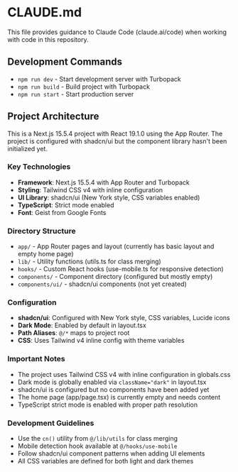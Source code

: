 # CLAUDE.md

This file provides guidance to Claude Code (claude.ai/code) when working with code in this repository.

## Development Commands

- `npm run dev` - Start development server with Turbopack
- `npm run build` - Build project with Turbopack
- `npm run start` - Start production server

## Project Architecture

This is a Next.js 15.5.4 project with React 19.1.0 using the App Router. The project is configured with shadcn/ui but the component library hasn't been initialized yet.

### Key Technologies
- **Framework**: Next.js 15.5.4 with App Router and Turbopack
- **Styling**: Tailwind CSS v4 with inline configuration
- **UI Library**: shadcn/ui (New York style, CSS variables enabled)
- **TypeScript**: Strict mode enabled
- **Font**: Geist from Google Fonts

### Directory Structure
- `app/` - App Router pages and layout (currently has basic layout and empty home page)
- `lib/` - Utility functions (utils.ts for class merging)
- `hooks/` - Custom React hooks (use-mobile.ts for responsive detection)
- `components/` - Component directory (configured but mostly empty)
- `components/ui/` - shadcn/ui components (not yet created)

### Configuration
- **shadcn/ui**: Configured with New York style, CSS variables, Lucide icons
- **Dark Mode**: Enabled by default in layout.tsx
- **Path Aliases**: `@/*` maps to project root
- **CSS**: Uses Tailwind v4 inline config with theme variables

### Important Notes
- The project uses Tailwind CSS v4 with inline configuration in globals.css
- Dark mode is globally enabled via `className="dark"` in layout.tsx
- shadcn/ui is configured but no components have been added yet
- The home page (app/page.tsx) is currently empty and needs content
- TypeScript strict mode is enabled with proper path resolution

### Development Guidelines
- Use the `cn()` utility from `@/lib/utils` for class merging
- Mobile detection hook available at `@/hooks/use-mobile`
- Follow shadcn/ui component patterns when adding UI elements
- All CSS variables are defined for both light and dark themes